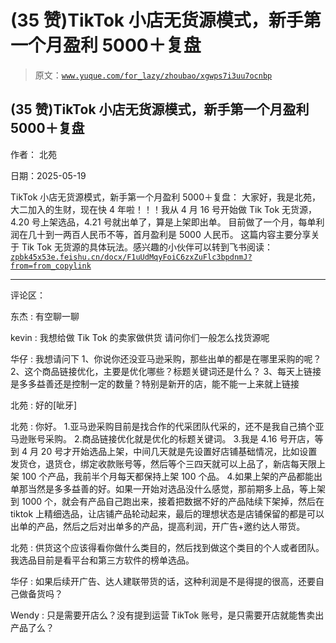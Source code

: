 # (35 赞)TikTok 小店无货源模式，新手第一个月盈利 5000＋复盘

> 原文：[`www.yuque.com/for_lazy/zhoubao/xgwps7i3uu7ocnbp`](https://www.yuque.com/for_lazy/zhoubao/xgwps7i3uu7ocnbp)

## (35 赞)TikTok 小店无货源模式，新手第一个月盈利 5000＋复盘

作者： 北苑

日期：2025-05-19

TikTok 小店无货源模式，新手第一个月盈利 5000＋复盘： 大家好，我是北苑，大二加入的生财，现在快 4 年啦！！！我从 4 月 16 号开始做 Tik
Tok 无货源，4.20 号上架选品，4.21 号就出单了，算是上架即出单。 目前做了一个月，每单利润在几十到一两百人民币不等，首月盈利是 5000 人民币。
这篇内容主要分享关于 Tik Tok 无货源的具体玩法。感兴趣的小伙伴可以转到飞书阅读： [`zpbk45x53e.feishu.cn/docx/F1uUdMqyFoiC6zxZuFlc3bpdnmJ?from=from_copylink`](https://zpbk45x53e.feishu.cn/docx/F1uUdMqyFoiC6zxZuFlc3bpdnmJ?from=from_copylink)

* * *

评论区：

东杰 : 有空聊一聊

kevin : 我想给做 Tik Tok 的卖家做供货 请问你们一般怎么找货源呢

华仔 : 我想请问下 1、你说你还没亚马逊采购，那些出单的都是在哪里采购的呢？ 2、这个商品链接优化，主要是优化哪些？标题关键词还是什么？
3、每天上链接是多多益善还是控制一定的数量？特别是新开的店，能不能一上来就上链接

北苑 : 好的[呲牙]

北苑 : 你好。 1.亚马逊采购目前是找合作的代采团队代采的，还不是我自己搞个亚马逊账号采购。 2.商品链接优化就是优化的标题关键词。
3.我是 4.16 号开店，等到 4 月 20 号才开始选品上架，中间几天就是先设置好店铺基础情况，比如设置发货仓，退货仓，绑定收款账号等，然后等个三四天就可以上品了，新店每天限上架 100 个产品，我前半个月每天都保持上架 100 个品。
4.如果上架的产品都能出单那当然是多多益善的好。如果一开始对选品没什么感觉，那前期多上品，等上架到 1000 个，就会有产品自己跑出来，接着把数据不好的产品陆续下架掉，然后在 tiktok 上精细选品，让店铺产品轮动起来，最后的理想状态是店铺保留的都是可以出单的产品，然后之后对出单多的产品，提高利润，开广告+邀约达人带货。

北苑 : 供货这个应该得看你做什么类目的，然后找到做这个类目的个人或者团队。 我选品目前是看平台和第三方软件的榜单选品。

华仔 : 如果后续开广告、达人建联带货的话，这种利润是不是得提的很高，还要自己做备货吗？

Wendy : 只是需要开店么？没有提到运营 TikTok 账号，是只需要开店就能售卖出产品了么？